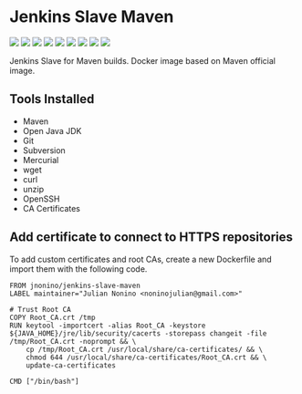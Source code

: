 # Jenkins Slave Maven

[![](https://img.shields.io/docker/pulls/jnonino/jenkins-slave-maven.svg)](https://hub.docker.com/r/jnonino/jenkins-slave-maven/)
[![](hhttps://img.shields.io/docker/build/jnonino/jenkins-slave-maven)](https://hub.docker.com/r/jnonino/jenkins-slave-maven/)
[![](https://img.shields.io/docker/automated/jnonino/jenkins-slave-maven)](https://hub.docker.com/r/jnonino/jenkins-slave-maven/)
[![](https://img.shields.io/docker/stars/jnonino/jenkins-slave-maven)](https://hub.docker.com/r/jnonino/jenkins-slave-maven/)
[![](https://img.shields.io/github/license/cn-cicd/jenkins-slave-maven)](https://github.com/cn-cicd/jenkins-slave-maven)
[![](https://img.shields.io/github/issues/cn-cicd/jenkins-slave-maven)](https://github.com/cn-cicd/jenkins-slave-maven)
[![](https://img.shields.io/github/issues-closed/cn-cicd/jenkins-slave-maven)](https://github.com/cn-cicd/jenkins-slave-maven)
[![](https://img.shields.io/github/languages/code-size/cn-cicd/jenkins-slave-maven)](https://github.com/cn-cicd/jenkins-slave-maven)
[![](https://img.shields.io/github/repo-size/cn-cicd/jenkins-slave-maven)](https://github.com/cn-cicd/jenkins-slave-maven)

Jenkins Slave for Maven builds. Docker image based on Maven official image.

## Tools Installed ##

- Maven
- Open Java JDK
- Git
- Subversion
- Mercurial
- wget
- curl
- unzip
- OpenSSH
- CA Certificates

## Add certificate to connect to HTTPS repositories

To add custom certificates and root CAs, create a new Dockerfile and import them with the following code.

	FROM jnonino/jenkins-slave-maven
	LABEL maintainer="Julian Nonino <noninojulian@gmail.com>"

	# Trust Root CA
	COPY Root_CA.crt /tmp
	RUN keytool -importcert -alias Root_CA -keystore ${JAVA_HOME}/jre/lib/security/cacerts -storepass changeit -file /tmp/Root_CA.crt -noprompt && \
		cp /tmp/Root_CA.crt /usr/local/share/ca-certificates/ && \
		chmod 644 /usr/local/share/ca-certificates/Root_CA.crt && \
		update-ca-certificates

	CMD ["/bin/bash"]
